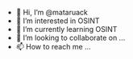 - 👋 Hi, I’m @mataruack
- 👀 I’m interested in OSINT
- 🌱 I’m currently learning OSINT
- 💞️ I’m looking to collaborate on ...
- 📫 How to reach me ...

<!---
mataruack/mataruack is a ✨ special ✨ repository because its `README.md` (this file) appears on your GitHub profile.
You can click the Preview link to take a look at your changes.
--->
